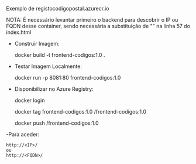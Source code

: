 Exemplo de <oTeuRegistry> registocodigopostal.azurecr.io


NOTA: É necessário levantar primeiro o backend para descobrir o IP ou FQDN desse container, sendo necessária a substituição de "<FQDN>" na linha 57 do index.html


- Construir Imagem:

    docker build -t frontend-codigos:1.0 .

- Testar Imagem Localmente:

    docker run -p 8081:80 frontend-codigos:1.0

- Disponibilizar no Azure Registry:

    docker login <oTeuRegistry>

    docker tag frontend-codigos:1.0 <oTeuRegistry>/frontend-codigos:1.0

    docker push <oTeuRegistry>/frontend-codigos:1.0

-Para aceder:

    http://<IP>/
    ou
    http://<FQDN>/